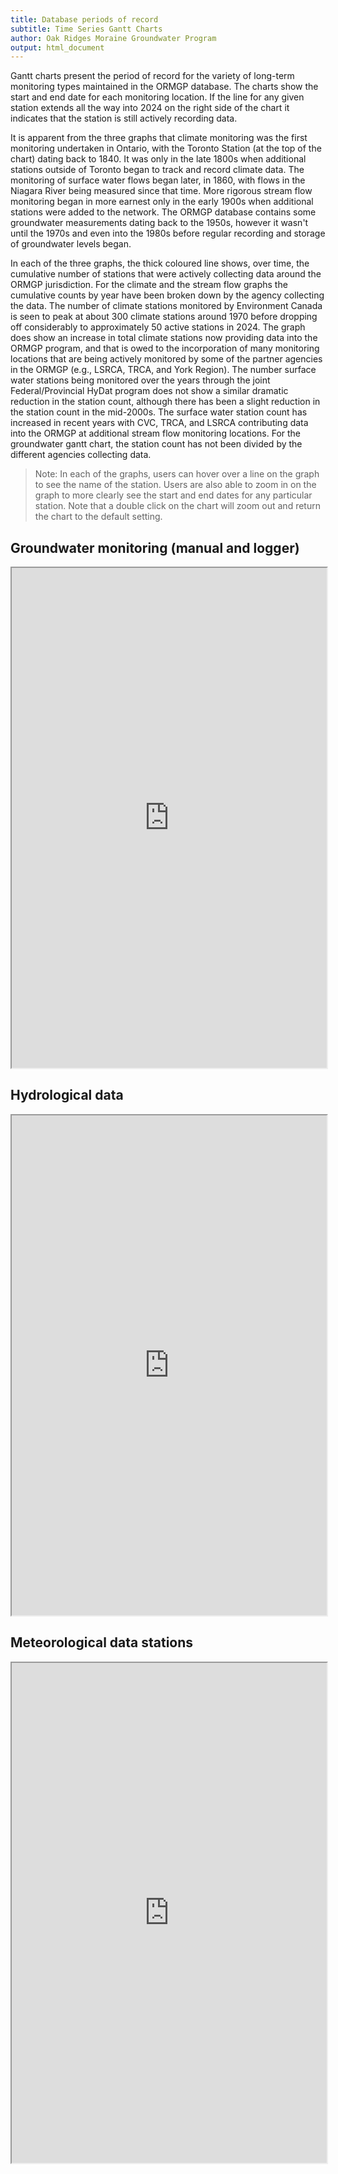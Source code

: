 ```yaml
---
title: Database periods of record
subtitle: Time Series Gantt Charts
author: Oak Ridges Moraine Groundwater Program
output: html_document
---
```


Gantt charts present the period of record for the variety of long-term monitoring types maintained in the ORMGP database. The charts show the start and end date for each monitoring location. If the line for any given station extends all the way into 2024 on the right side of the chart it indicates that the station is still actively recording data. 

It is apparent from the three graphs that climate monitoring was the first monitoring undertaken in Ontario, with the Toronto Station (at the top of the chart) dating back to 1840. It was only in the late 1800s when additional stations outside of Toronto began to track and record climate data. The monitoring of surface water flows began later, in 1860, with flows in the Niagara River being measured since that time. More rigorous stream flow monitoring began in more earnest only in the early 1900s when additional stations were added to the network. The ORMGP database contains some groundwater measurements dating back to the 1950s, however it wasn't until the 1970s and even into the 1980s before regular recording and storage of groundwater levels began.

In each of the three graphs, the thick coloured line shows, over time, the cumulative number of stations that were actively collecting data around the ORMGP jurisdiction. For the climate and the stream flow graphs the cumulative counts by year have been broken down by the agency collecting the data. The number of climate stations monitored by Environment Canada is seen to peak at about 300 climate stations around 1970 before dropping off considerably to approximately 50 active stations in 2024. The graph does show an increase in total climate stations now providing data into the ORMGP program, and that is owed to the incorporation of many monitoring locations that are being actively monitored by some of the partner agencies in the ORMGP (e.g., LSRCA, TRCA, and York Region). The number surface water stations being monitored over the years through the joint Federal/Provincial HyDat program does not show a similar dramatic reduction in the station count, although there has been a slight reduction in the station count in the mid-2000s. The surface water station count has increased in recent years with CVC, TRCA, and LSRCA contributing data into the ORMGP at additional stream flow monitoring locations. For the groundwater gantt chart, the station count has not been divided by the different agencies collecting data. 

> Note: In each of the graphs, users can hover over a line on the graph to see the name of the station. Users are also able to zoom in on the graph to more clearly see the start and end dates for any particular station. Note that a double click on the chart will zoom out and return the chart to the default setting.



## Groundwater monitoring (manual and logger)

<iframe src="https://golang.oakridgeswater.ca/pages/gantt-gw.html" width="100%" height="800" scrolling="no" allowfullscreen></iframe>

<br>


## Hydrological data

<iframe src="https://golang.oakridgeswater.ca/pages/gantt-sw.html" width="100%" height="800" scrolling="no" allowfullscreen></iframe>

<br>


## Meteorological data stations

<iframe src="https://golang.oakridgeswater.ca/pages/gantt-met.html" width="100%" height="800" scrolling="no" allowfullscreen></iframe>

<br>


<!-- ## Meteorological Services of Canada
### Hourly data [made publicly available](https://climate.weather.gc.ca/historical_data/search_historic_data_e.html):

<iframe src="https://golang.oakridgeswater.ca/pages/gantt-msc-hourly.html" width="100%" height="800" scrolling="no" allowfullscreen></iframe>
<br>

### Daily data:

<iframe src="https://golang.oakridgeswater.ca/pages/gantt-msc-daily.html" width="100%" height="800" scrolling="no" allowfullscreen></iframe>
<br> -->

